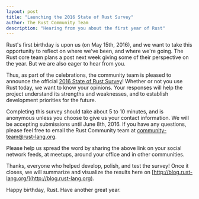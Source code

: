 ```yaml
---
layout: post
title: "Launching the 2016 State of Rust Survey"
author: The Rust Community Team
description: "Hearing from you about the first year of Rust"
---
```


Rust's first birthday is upon us (on May 15th, 2016), and we want to take this
opportunity to reflect on where we've been, and where we're going. The Rust core
team plans a post next week giving some of their perspective on the year. But we
are also eager to hear from you.

Thus, as part of the celebrations, the community team is pleased to announce the
official [2016 State of Rust Survey](http://goo.gl/forms/HaesyIg73g)!  Whether
or not you use Rust today, we want to know your opinions. Your responses will
help the project understand its strengths and weaknesses, and to establish
development priorities for the future.

Completing this survey should take about 5 to 10 minutes, and is anonymous
unless you choose to give us your contact information. We will be accepting
submissions until June 8th, 2016. If you have any questions, please feel free to
email the Rust Community team at
[community-team@rust-lang.org](mailto:community-team@rust-lang.org).

Please help us spread the word by sharing the above link on your social network
feeds, at meetups, around your office and in other communities.

Thanks, everyone who helped develop, polish, and test the survey! Once it
closes, we will summarize and visualize the results here on
[http://blog.rust-lang.org/](http://blog.rust-lang.org).

Happy birthday, Rust. Have another great year.
